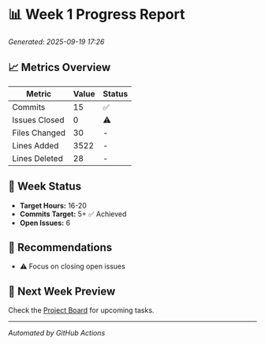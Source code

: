 # 📊 Week 1 Progress Report

*Generated: 2025-09-19 17:26*

## 📈 Metrics Overview

| Metric | Value | Status |
|--------|-------|--------|
| Commits | 15 | ✅ |
| Issues Closed | 0 | ⚠️ |
| Files Changed | 30 | - |
| Lines Added | 3522 | - |
| Lines Deleted | 28 | - |

## 🎯 Week Status
- **Target Hours:** 16-20
- **Commits Target:** 5+ ✅ Achieved
- **Open Issues:** 6

## 📝 Recommendations
- ⚠️ Focus on closing open issues

## 📅 Next Week Preview
Check the [Project Board](https://github.com/users/sijadev/projects/6) for upcoming tasks.

---
*Automated by GitHub Actions*
